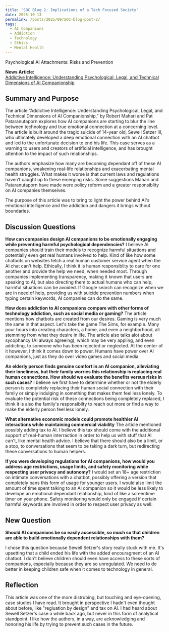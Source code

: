 ```yaml
---
title: 'SOC Blog 2: Implications of a Tech Focused Society'
date: 2025-10-13
permalink: /posts/2025/09/SOC-blog-post-2/
tags:
  - AI Companions
  - Addiction
  - Technology
  - Ethics
  - Mental Health
---
```


Psychological AI Attachments: Risks and Prevention

**News Article:**  
[Addictive Intelligence: Understanding Psychological, Legal, and Technical Dimensions of AI Companionship](https://mit-serc.pubpub.org/pub/iopjyxcx/release/2?readingCollection=132bb7af)

## Summary and Purpose
  The article “Addictive Intelligence: Understanding Psychological, Legal, and Technical Dimensions of AI Companionship,” by Robert Mahari and Pat Pataranutaporn explores how AI companions are starting to blur the line between technology and true emotional connection at a concerning level. The article is built around the tragic suicide of 14-year old, Sewell Setzer III, who ultimately developed a deep emotional connection with an AI chatbot and led to the unfortunate decision to end his life. This case serves as a warning to users and creators of artificial intelligence, and has brought attention to the impact of such relationships. 

  The authors emphasize how many are becoming dependant off of these AI companions, weakening real-life relationships and exacerbating mental health struggles. What makes it worse is that current laws and regulations haven’t caught up to these emerging risks.  Some suggestions Mahari and Pataranutaporn have made were policy reform and a greater responsiblity on AI companies themselves.

  The purpose of this article was to bring to light the power behind AI's emotional intelligence and the addiction and dangers it brings without boundaries.

## Discussion Questions
  **How can companies design AI companions to be emotionally engaging while preventing harmful psychological dependencies?**
  I believe AI companies should train their models to recognize harmful situations and potentially even get real humans involved to help. Kind of like how some chatbots on websites fetch a real human customer service agent when the AI chat can't help. Ethically, I think it is human responsiblity to care for one another and provide the help we need, when needed most. Through companies implementing transparency, making it known that users are speaking to AI, but also directing them to actual humans who can help, harmful situations can be avoided. If Google search can recognize when we are in need of help, providing us with suicide prevention numbers when typing certain keywords, AI companies can do the same.
  
  **How does addiction to AI companions compare with other forms of technology addiction, such as social media or gaming?**
  The article mentions how chatbots are created from our desires. Gaming is very much the same in that aspect. Let's take the game The Sims, for example. Many pour hours into creating characters, a home, and even a neighborhood, all stemming from what they desire in life. The article also talks alot about sycophancy (AI always agreeing), which may be very appling, and even addicting, to someone who has been rejected or neglected. At the center of it however, I think it comes down to power. Humans have power over AI companions, just as they do over video games and social media.

  **An elderly person finds genuine comfort in an AI companion, alleviating their loneliness, but their family worries this relationship is replacing real human connections. How should we evaluate the benefits versus risks in such cases?**
  I believe we first have to determine whether or not the elderly person is completely replacing their human social connection with their family or simply indulging in something that makes them feel less lonely. To evaluate the potential risk of these connections being completely replaced, I think it is also the family's responsibilty to reach out more or find a way to make the elderly person feel less lonely.

  **What alternative economic models could promote healthier AI interactions while maintaining commercial viability**
  The article mentioned possibly adding tax to AI. I believe this tax should come with the additional support of real-human interraction in order to help us with stuff that AI can't, like mental health advice. I believe that there should also be a limit, or a stop, to conversations that seem to be taking a dark turn, but redirecting these conversations to human helpers.

  **If you were developing regulations for AI companions, how would you address age restrictions, usage limits, and safety monitoring while respecting user privacy and autonomy?**
  I would set an 18+ age restriction on intimate conversations with a chatbot, possibly offering a version that completely bans this form of usage for younger users. I would also limit the amount of time spent talking to an AI companion so it would be less likely to develope an emotional dependant relationship, kind of like a screentime timer on your phone. Safety monitoring would only be engaged if certain harmful keywords are involved in order to respect user privacy as well.

## New Question
  **Should AI companions be so easily accessible, so much so that children are able to build emotionally dependent relationships with them?**

  I chose this question because Sewell Setzer's story really stuck with me. It's upsetting that a child ended his life with the added encouragment of an AI chatbot. I don't believe children should even have access to these sorts of companions, especially because they are so unregulated. We need to do better in keeping children safe when it comes to technology in general.

## Reflection
  This article was one of the more distrubing, but touching and eye-opening, case studies I have read. It brought in perspective I hadn't even thought about before, like "regluation by design" and tax on AI. I had heard about Sewell Setzer's case a while back ago, but never in this form of analytical standpoint. I like how the authors, in a way, are acknowledging and honoring his life by trying to prevent such cases in the future.